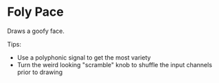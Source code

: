 # Foly Pace

Draws a goofy face.

Tips:
- Use a polyphonic signal to get the most variety
- Turn the weird looking "scramble" knob to shuffle the input channels prior to drawing
